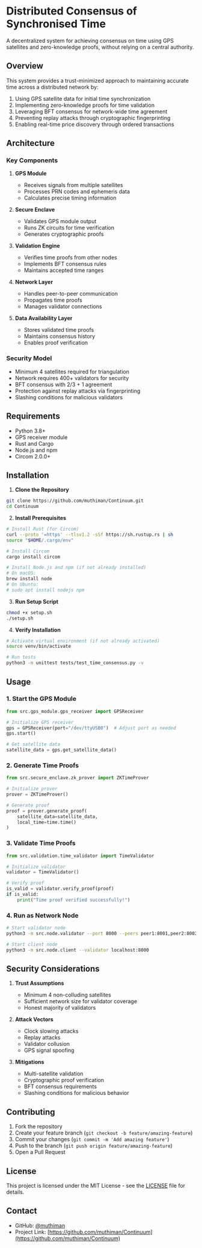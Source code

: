 # Distributed Consensus of Synchronised Time

A decentralized system for achieving consensus on time using GPS satellites and zero-knowledge proofs, without relying on a central authority.

## Overview

This system provides a trust-minimized approach to maintaining accurate time across a distributed network by:

1. Using GPS satellite data for initial time synchronization
2. Implementing zero-knowledge proofs for time validation
3. Leveraging BFT consensus for network-wide time agreement
4. Preventing replay attacks through cryptographic fingerprinting
5. Enabling real-time price discovery through ordered transactions

## Architecture

### Key Components

1. **GPS Module**
   - Receives signals from multiple satellites
   - Processes PRN codes and ephemeris data
   - Calculates precise timing information

2. **Secure Enclave**
   - Validates GPS module output
   - Runs ZK circuits for time verification
   - Generates cryptographic proofs

3. **Validation Engine**
   - Verifies time proofs from other nodes
   - Implements BFT consensus rules
   - Maintains accepted time ranges

4. **Network Layer**
   - Handles peer-to-peer communication
   - Propagates time proofs
   - Manages validator connections

5. **Data Availability Layer**
   - Stores validated time proofs
   - Maintains consensus history
   - Enables proof verification

### Security Model

- Minimum 4 satellites required for triangulation
- Network requires 400+ validators for security
- BFT consensus with 2/3 + 1 agreement
- Protection against replay attacks via fingerprinting
- Slashing conditions for malicious validators

## Requirements

- Python 3.8+
- GPS receiver module
- Rust and Cargo
- Node.js and npm
- Circom 2.0.0+

## Installation

1. **Clone the Repository**
```bash
git clone https://github.com/muthiman/Continuum.git
cd Continuum
```

2. **Install Prerequisites**
```bash
# Install Rust (for Circom)
curl --proto '=https' --tlsv1.2 -sSf https://sh.rustup.rs | sh
source "$HOME/.cargo/env"

# Install Circom
cargo install circom

# Install Node.js and npm (if not already installed)
# On macOS:
brew install node
# On Ubuntu:
# sudo apt install nodejs npm
```

3. **Run Setup Script**
```bash
chmod +x setup.sh
./setup.sh
```

4. **Verify Installation**
```bash
# Activate virtual environment (if not already activated)
source venv/bin/activate

# Run tests
python3 -m unittest tests/test_time_consensus.py -v
```

## Usage

### 1. Start the GPS Module
```python
from src.gps_module.gps_receiver import GPSReceiver

# Initialize GPS receiver
gps = GPSReceiver(port="/dev/ttyUSB0")  # Adjust port as needed
gps.start()

# Get satellite data
satellite_data = gps.get_satellite_data()
```

### 2. Generate Time Proofs
```python
from src.secure_enclave.zk_prover import ZKTimeProver

# Initialize prover
prover = ZKTimeProver()

# Generate proof
proof = prover.generate_proof(
    satellite_data=satellite_data,
    local_time=time.time()
)
```

### 3. Validate Time Proofs
```python
from src.validation.time_validator import TimeValidator

# Initialize validator
validator = TimeValidator()

# Verify proof
is_valid = validator.verify_proof(proof)
if is_valid:
    print("Time proof verified successfully!")
```

### 4. Run as Network Node
```bash
# Start validator node
python3 -m src.node.validator --port 8000 --peers peer1:8001,peer2:8002

# Start client node
python3 -m src.node.client --validator localhost:8000
```

## Security Considerations

1. **Trust Assumptions**
   - Minimum 4 non-colluding satellites
   - Sufficient network size for validator coverage
   - Honest majority of validators

2. **Attack Vectors**
   - Clock slowing attacks
   - Replay attacks
   - Validator collusion
   - GPS signal spoofing

3. **Mitigations**
   - Multi-satellite validation
   - Cryptographic proof verification
   - BFT consensus requirements
   - Slashing conditions for malicious behavior

## Contributing

1. Fork the repository
2. Create your feature branch (`git checkout -b feature/amazing-feature`)
3. Commit your changes (`git commit -m 'Add amazing feature'`)
4. Push to the branch (`git push origin feature/amazing-feature`)
5. Open a Pull Request

## License

This project is licensed under the MIT License - see the [LICENSE](LICENSE) file for details.

## Contact

- GitHub: [@muthiman](https://github.com/muthiman)
- Project Link: [https://github.com/muthiman/Continuum](https://github.com/muthiman/Continuum) 
